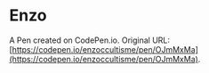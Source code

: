 # Enzo

A Pen created on CodePen.io. Original URL: [https://codepen.io/enzoccultisme/pen/OJmMxMa](https://codepen.io/enzoccultisme/pen/OJmMxMa).


